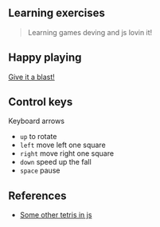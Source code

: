 ## Learning exercises

> Learning games deving and js lovin it!

## Happy playing

[Give it a blast!](https://serine.github.io/tetris.js/)

## Control keys

Keyboard arrows

- `up` to rotate
- `left` move left one square
- `right` move right one square
- `down` speed up the fall
- `space` pause

## References

- [Some other tetris in js](http://codeincomplete.com/posts/javascript-tetris/)
